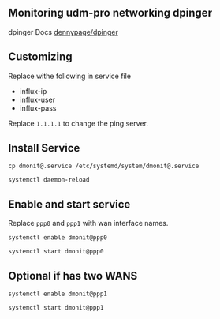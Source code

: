 ## Monitoring udm-pro networking dpinger

dpinger Docs [dennypage/dpinger](https://github.com/dennypage/dpinger)

## Customizing

Replace withe following in service file

- influx-ip
- influx-user
- influx-pass

Replace `1.1.1.1` to change the ping server.

## Install Service

`cp dmonit@.service /etc/systemd/system/dmonit@.service`

`systemctl daemon-reload`

## Enable and start service 

Replace `ppp0` and `ppp1` with wan interface names.

`systemctl enable dmonit@ppp0`

`systemctl start dmonit@ppp0`


## Optional if has two WANS 

`systemctl enable dmonit@ppp1`

`systemctl start dmonit@ppp1`
